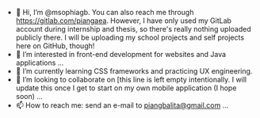 - 👋 Hi, I’m @msophiagb. You can also reach me through https://gitlab.com/piangaea. However, I have only used my GitLab account during internship and thesis, so there's really nothing uploaded publicly there. I will be uploading my school projects and self projects here on GitHub, though!
- 👀 I’m interested in front-end development for websites and Java applications ...
- 🌱 I’m currently learning CSS frameworks and practicing UX engineering.
- 💞️ I’m looking to collaborate on [this line is left empty intentionally. I will update this once I get to start on my own mobile application (I hope soon) ...
- 📫 How to reach me: send an e-mail to piangbalita@gmail.com ...

<!---
msophiagb/msophiagb is a ✨ special ✨ repository because its `README.md` (this file) appears on your GitHub profile.
You can click the Preview link to take a look at your changes.
--->
